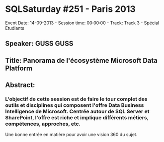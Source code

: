 # SQLSaturday #251 - Paris 2013
Event Date: 14-09-2013 - Session time: 00:00:00 - Track: Track 3 - Spécial Etudiants
## Speaker: GUSS GUSS
## Title: Panorama de l'écosystème Microsoft Data Platform
## Abstract:
### L'objectif de cette session est de faire le tour complet des outils et disciplines qui composent l'offre Data  Business Intelligence de Microsoft. Centrée autour de SQL Server et SharePoint, l'offre est riche et implique différents métiers, compétences, approches, etc.
Une bonne entrée en matière pour avoir une vision 360 du sujet.
